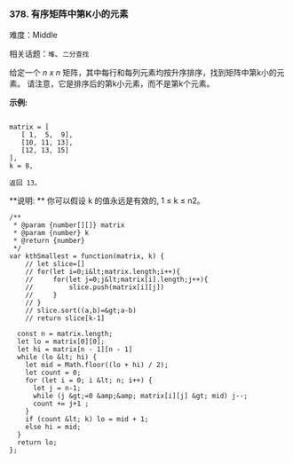 ### 378. 有序矩阵中第K小的元素

难度：Middle

相关话题：`堆`、`二分查找`

给定一个 *n x n* 矩阵，其中每行和每列元素均按升序排序，找到矩阵中第k小的元素。
请注意，它是排序后的第k小元素，而不是第k个元素。



 **示例:** 





```

matrix = [
   [ 1,  5,  9],
   [10, 11, 13],
   [12, 13, 15]
],
k = 8,

返回 13。

```

 **说明: ** 
你可以假设 k 的值永远是有效的, 1 &le; k &le; n2。




```
/**
 * @param {number[][]} matrix
 * @param {number} k
 * @return {number}
 */
var kthSmallest = function(matrix, k) {
    // let slice=[]
    // for(let i=0;i&lt;matrix.length;i++){
    //     for(let j=0;j&lt;matrix[i].length;j++){
    //         slice.push(matrix[i][j])
    //     }
    // }
    // slice.sort((a,b)=&gt;a-b)
    // return slice[k-1]
    
  const n = matrix.length;
  let lo = matrix[0][0];
  let hi = matrix[n - 1][n - 1]
  while (lo &lt; hi) {
    let mid = Math.floor((lo + hi) / 2);
    let count = 0;
    for (let i = 0; i &lt; n; i++) {
      let j = n-1;
      while (j &gt;=0 &amp;&amp; matrix[i][j] &gt; mid) j--;
      count += j+1 ;        
    }
    if (count &lt; k) lo = mid + 1;
    else hi = mid;
  }
  return lo;
};



```
